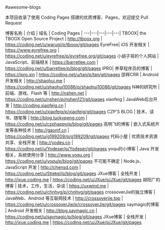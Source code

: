 #awesome-blogs

本项目收录了使用 Coding Pages 搭建的优质博客、Pages，欢迎提交 Pull Request

博客名称 | 介绍 | 域名 | Coding Pages |
---|---|---|---|---|
TBOOX| the TBOOX Open Source Project | http://tboox.org | https://coding.net/u/waruqi/p/tboox/git/pages
EyreFree| iOS 开发相关 | https://www.eyrefree.org | https://coding.net/u/eyrefree/p/eyrefree.org/git/pages
小胡子哥的个人网站 | JavaScript、前端相关 | https://barretlee.com | https://coding.net/u/barretlee/p/blog/git/pages
IPRO| 养草程序员的博客 | https://ipro.xin | https://coding.net/u/tan/p/tan/git/pages
邵辉CRR | Android 开发相关 | http://shaohui.me |	https://coding.net/u/shaohui10086/p/shaohui10086/git/pages
N神的研究所 | 前端、游戏、Flash 等 | http://nshen.net |	https://coding.net/u/nshen/p/nshen121/git/pages
xiaofeig | JavaWeb后台开发 | http://coding.xiaofeig.cn | https://coding.net/u/xiaofeig/p/xiaofeig/git/pages
CZP'S BLOG | 技术、读书、随笔等 | http://blog.luckypeng.com | https://coding.net/u/czphappy/p/blog/git/pages
高明飞的博客 | 嵌入式系统开发等各种技术 | http://gaomf.cn | https://coding.net/u/g199209/p/g199209/git/pages
代码小屋 | 优质技术资源共享、全栈开发 | http://yodes.cn | https://coding.net/u/Yodeser/p/Yodeser/git/pages
yoqu的小博客 | Java 开发相关，系统使用分享 | http://www.yoqu.org | https://coding.net/u/yoqu/p/blog/git/pages
不可能不确定 | Node.js、JavaScript 开发 | http://chensd.com | https://coding.net/u/Stiekel/p/blog/git/pages
JXue博客 | 全栈开发 | http://jxue.coding.me | https://coding.net/u/JXue/p/JXue/git/pages
胡阳广的博客 | 技术，工作，生活，杂谈 | https://uxwind.me | https://coding.net/u/chnhyg/p/chnhyg/git/pages
crossoverJie的独立博客 | JavaWeb、Android 等互联网技术 | http://crossoverjie.top | https://coding.net/u/crossoverJie/p/crossoverJie/git/pages
saymagic的博客 | Android 开发相关 | http://blog.saymagic.cn | https://coding.net/u/saymagic/p/blog/git/pages
JXue博客 | 全栈开发 | http://jxue.coding.me | https://coding.net/u/JXue/p/JXue/git/pages
